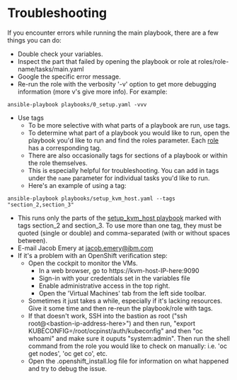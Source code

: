 # Troubleshooting
If you encounter errors while running the main playbook, there are a few things you can do:  

* Double check your variables.  
* Inspect the part that failed by opening the playbook or role at roles/role-name/tasks/main.yaml  
* Google the specific error message.  
* Re-run the role with the verbosity '-v' option to get more debugging information (more v's give more info). For example:  
```
ansible-playbook playbooks/0_setup.yaml -vvv
```
* Use tags
  * To be more selective with what parts of a playbook are run, use tags. 
  * To determine what part of a playbook you would like to run, open the playbook you'd like to run and find the roles parameter. Each [role](https://github.com/IBM/Ansible-OpenShift-Provisioning/tree/main/roles) has a corresponding tag.
  * There are also occasionally tags for sections of a playbook or within the role themselves.
  * This is especially helpful for troubleshooting. You can add in tags under the `name` parameter for individual tasks you'd like to run. 
  * Here's an example of using a tag:
```
ansible-playbook playbooks/setup_kvm_host.yaml --tags "section_2,section_3"
```
  * This runs only the parts of the [setup_kvm_host playbook](https://github.com/IBM/Ansible-OpenShift-Provisioning/blob/main/playbooks/3_setup_kvm_host.yaml) marked with tags section_2 and section_3. To use more than one tag, they must be quoted (single or double) and comma-separated (with or without spaces between).
* E-mail Jacob Emery at jacob.emery@ibm.com
* If it's a problem with an OpenShift verification step: 
    * Open the cockpit to monitor the VMs. 
      * In a web browser, go to https://kvm-host-IP-here:9090
      * Sign-in with your credentials set in the variables file
      * Enable administrative access in the top right.
      * Open the 'Virtual Machines' tab from the left side toolbar.
    * Sometimes it just takes a while, especially if it's lacking resources. Give it some time and then re-reun the playbook/role with tags.
    * If that doesn't work, SSH into the bastion as root ("ssh root@\<bastion-ip-address-here\>") and then run, "export KUBECONFIG=/root/ocpinst/auth/kubeconfig" and then "oc whoami" and make sure it ouputs "system:admin". Then run the shell command from the role you would like to check on manually: i.e. 'oc get nodes', 'oc get co', etc.
    * Open the .openshift_install.log file for information on what happened and try to debug the issue.